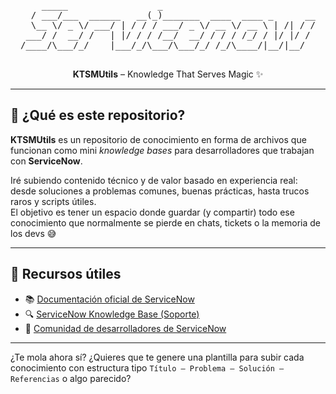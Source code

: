 <pre align="center">
     _____                 _                              
  / ___/___  ______   __(_)_______  ____  ____ _      __
  \__ \/ _ \/ ___/ | / / / ___/ _ \/ __ \/ __ \ | /| / /
 ___/ /  __/ /   | |/ / / /__/  __/ / / / /_/ / |/ |/ / 
/____/\___/_/    |___/_/\___/\___/_/ /_/\____/|__/|__/  
 </pre>
 
<p align="center">
  <strong>KTSMUtils</strong> – Knowledge That Serves Magic ✨
</p>

---

## 🧠 ¿Qué es este repositorio?

**KTSMUtils** es un repositorio de conocimiento en forma de archivos que funcionan como mini *knowledge bases* para desarrolladores que trabajan con **ServiceNow**.

Iré subiendo contenido técnico y de valor basado en experiencia real: desde soluciones a problemas comunes, buenas prácticas, hasta trucos raros y scripts útiles.  
El objetivo es tener un espacio donde guardar (y compartir) todo ese conocimiento que normalmente se pierde en chats, tickets o la memoria de los devs 😅

---

## 📎 Recursos útiles

- 📚 [Documentación oficial de ServiceNow](https://developer.servicenow.com/dev.do#!/reference)
- 🔍 [ServiceNow Knowledge Base (Soporte)](https://support.servicenow.com/kb)
- 💬 [Comunidad de desarrolladores de ServiceNow](https://developer.servicenow.com/dev.do#!/community)

---

¿Te mola ahora sí? ¿Quieres que te genere una plantilla para subir cada conocimiento con estructura tipo `Título – Problema – Solución – Referencias` o algo parecido?

                                                                              
                                                                              
                                                                                                                              
